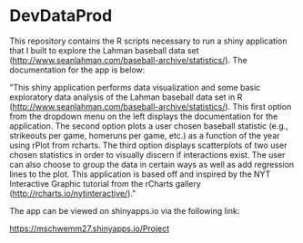 # DevDataProd 

This repository contains the R scripts necessary to run a shiny application that I built to explore the Lahman baseball data set (http://www.seanlahman.com/baseball-archive/statistics/).  The documentation for the app is below:

"This shiny application performs data visualization and some basic exploratory data analysis of the Lahman baseball data set in R (http://www.seanlahman.com/baseball-archive/statistics/). This first option from the dropdown menu on the left displays the documentation for the application. The second option plots a user chosen baseball statistic (e.g., strikeouts per game, homeruns per game, etc.) as a function of the year using rPlot from rcharts. The third option displays scatterplots of two user chosen statistics in order to visually discern if interactions exist. The user can also choose to group the data in certain ways as well as add regression lines to the plot. This application is based off and inspired by the NYT Interactive Graphic tutorial from the rCharts gallery (http://rcharts.io/nytinteractive/)."

The app can be viewed on shinyapps.io via the following link:

https://mschwemm27.shinyapps.io/Project